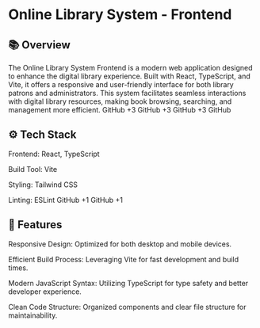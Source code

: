 # Online Library System - Frontend
## 📚 Overview

The Online Library System Frontend is a modern web application designed to enhance the digital library experience. Built with React, TypeScript, and Vite, it offers a responsive and user-friendly interface for both library patrons and administrators. This system facilitates seamless interactions with digital library resources, making book browsing, searching, and management more efficient.
GitHub
+3
GitHub
+3
GitHub
+3
GitHub

## ⚙️ Tech Stack

Frontend: React, TypeScript

Build Tool: Vite

Styling: Tailwind CSS

Linting: ESLint
GitHub
+1
GitHub
+1

## 🚀 Features

Responsive Design: Optimized for both desktop and mobile devices.

Efficient Build Process: Leveraging Vite for fast development and build times.

Modern JavaScript Syntax: Utilizing TypeScript for type safety and better developer experience.

Clean Code Structure: Organized components and clear file structure for maintainability.
